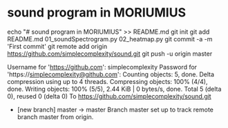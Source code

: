# sound program in MORIUMIUS

echo "# sound program in MORIUMIUS" >> README.md
git init
git add README.md 01_soundSpectrogram.py 02_heatmap.py 
git commit -a -m 'First commit'
git remote add origin https://github.com/simplecomplexity/sound.git
git push -u origin master

Username for 'https://github.com': simplecomplexity
Password for 'https://simplecomplexity@github.com': 
Counting objects: 5, done.
Delta compression using up to 4 threads.
Compressing objects: 100% (4/4), done.
Writing objects: 100% (5/5), 2.44 KiB | 0 bytes/s, done.
Total 5 (delta 0), reused 0 (delta 0)
To https://github.com/simplecomplexity/sound.git
 * [new branch]      master -> master
Branch master set up to track remote branch master from origin.
